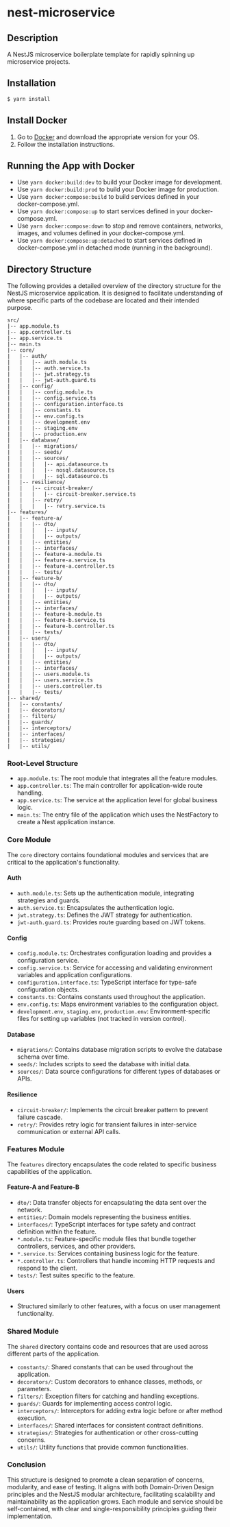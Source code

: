 # nest-microservice

## Description

A NestJS microservice boilerplate template for rapidly spinning up microservice projects.

## Installation

```bash
$ yarn install
```

## Install Docker

1. Go to [Docker](https://www.docker.com/products/docker-desktop) and download the appropriate version for your OS.
2. Follow the installation instructions.

## Running the App with Docker

- Use `yarn docker:build:dev` to build your Docker image for development.
- Use `yarn docker:build:prod` to build your Docker image for production.
- Use `yarn docker:compose:build` to build services defined in your docker-compose.yml.
- Use `yarn docker:compose:up` to start services defined in your docker-compose.yml.
- Use `yarn docker:compose:down` to stop and remove containers, networks, images, and volumes defined in your docker-compose.yml.
- Use `yarn docker:compose:up:detached` to start services defined in docker-compose.yml in detached mode (running in the background).

## Directory Structure

The following provides a detailed overview of the directory structure for the NestJS microservice application. It is designed to facilitate understanding of where specific parts of the codebase are located and their intended purpose.

```
src/
|-- app.module.ts
|-- app.controller.ts
|-- app.service.ts
|-- main.ts
|-- core/
|   |-- auth/
|   |   |-- auth.module.ts
|   |   |-- auth.service.ts
|   |   |-- jwt.strategy.ts
|   |   |-- jwt-auth.guard.ts
|   |-- config/
|   |   |-- config.module.ts
|   |   |-- config.service.ts
|   |   |-- configuration.interface.ts
|   |   |-- constants.ts
|   |   |-- env.config.ts
|   |   |-- development.env
|   |   |-- staging.env
|   |   |-- production.env
|   |-- database/
|   |   |-- migrations/
|   |   |-- seeds/
|   |   |-- sources/
|   |   |   |-- api.datasource.ts
|   |   |   |-- nosql.datasource.ts
|   |   |   |-- sql.datasource.ts
|   |-- resilience/
|   |   |-- circuit-breaker/
|   |   |   |-- circuit-breaker.service.ts
|   |   |-- retry/
|   |   |   |-- retry.service.ts
|-- features/
|   |-- feature-a/
|   |   |-- dto/
|   |   |   |-- inputs/
|   |   |   |-- outputs/
|   |   |-- entities/
|   |   |-- interfaces/
|   |   |-- feature-a.module.ts
|   |   |-- feature-a.service.ts
|   |   |-- feature-a.controller.ts
|   |   |-- tests/
|   |-- feature-b/
|   |   |-- dto/
|   |   |   |-- inputs/
|   |   |   |-- outputs/
|   |   |-- entities/
|   |   |-- interfaces/
|   |   |-- feature-b.module.ts
|   |   |-- feature-b.service.ts
|   |   |-- feature-b.controller.ts
|   |   |-- tests/
|   |-- users/
|   |   |-- dto/
|   |   |   |-- inputs/
|   |   |   |-- outputs/
|   |   |-- entities/
|   |   |-- interfaces/
|   |   |-- users.module.ts
|   |   |-- users.service.ts
|   |   |-- users.controller.ts
|   |   |-- tests/
|-- shared/
|   |-- constants/
|   |-- decorators/
|   |-- filters/
|   |-- guards/
|   |-- interceptors/
|   |-- interfaces/
|   |-- strategies/
|   |-- utils/
```

### Root-Level Structure

- `app.module.ts`: The root module that integrates all the feature modules.
- `app.controller.ts`: The main controller for application-wide route handling.
- `app.service.ts`: The service at the application level for global business logic.
- `main.ts`: The entry file of the application which uses the NestFactory to create a Nest application instance.

### Core Module

The `core` directory contains foundational modules and services that are critical to the application's functionality.

#### Auth

- `auth.module.ts`: Sets up the authentication module, integrating strategies and guards.
- `auth.service.ts`: Encapsulates the authentication logic.
- `jwt.strategy.ts`: Defines the JWT strategy for authentication.
- `jwt-auth.guard.ts`: Provides route guarding based on JWT tokens.

#### Config

- `config.module.ts`: Orchestrates configuration loading and provides a configuration service.
- `config.service.ts`: Service for accessing and validating environment variables and application configurations.
- `configuration.interface.ts`: TypeScript interface for type-safe configuration objects.
- `constants.ts`: Contains constants used throughout the application.
- `env.config.ts`: Maps environment variables to the configuration object.
- `development.env`, `staging.env`, `production.env`: Environment-specific files for setting up variables (not tracked in version control).

#### Database

- `migrations/`: Contains database migration scripts to evolve the database schema over time.
- `seeds/`: Includes scripts to seed the database with initial data.
- `sources/`: Data source configurations for different types of databases or APIs.

#### Resilience

- `circuit-breaker/`: Implements the circuit breaker pattern to prevent failure cascade.
- `retry/`: Provides retry logic for transient failures in inter-service communication or external API calls.

### Features Module

The `features` directory encapsulates the code related to specific business capabilities of the application.

#### Feature-A and Feature-B

- `dto/`: Data transfer objects for encapsulating the data sent over the network.
- `entities/`: Domain models representing the business entities.
- `interfaces/`: TypeScript interfaces for type safety and contract definition within the feature.
- `*.module.ts`: Feature-specific module files that bundle together controllers, services, and other providers.
- `*.service.ts`: Services containing business logic for the feature.
- `*.controller.ts`: Controllers that handle incoming HTTP requests and respond to the client.
- `tests/`: Test suites specific to the feature.

#### Users

- Structured similarly to other features, with a focus on user management functionality.

### Shared Module

The `shared` directory contains code and resources that are used across different parts of the application.

- `constants/`: Shared constants that can be used throughout the application.
- `decorators/`: Custom decorators to enhance classes, methods, or parameters.
- `filters/`: Exception filters for catching and handling exceptions.
- `guards/`: Guards for implementing access control logic.
- `interceptors/`: Interceptors for adding extra logic before or after method execution.
- `interfaces/`: Shared interfaces for consistent contract definitions.
- `strategies/`: Strategies for authentication or other cross-cutting concerns.
- `utils/`: Utility functions that provide common functionalities.

### Conclusion

This structure is designed to promote a clean separation of concerns, modularity, and ease of testing. It aligns with both Domain-Driven Design principles and the NestJS modular architecture, facilitating scalability and maintainability as the application grows. Each module and service should be self-contained, with clear and single-responsibility principles guiding their implementation.



